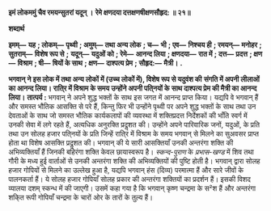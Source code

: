 **इमं लोकममुं चैव रमयन्सुतरां यदून् ।** **रेमे क्षणदया दत्तक्षणषीक्षणसौहृद: ॥ २१॥** 

**शब्दार्थ** 

**इमम्—** **यह** **; लोकम्—** **पृथ्वी** **; अमुम्—** **तथा अन्य लोक** **; च—** **भी** **; एव—** **निश्चय ही** **; रमयन्—** **मनोहर** **; सुतराम्—** **विशेष रूप से** **;** **यदून्—** **यदुओं को** **; रेमे—** **आनन्द लिया** **; क्षणदया—** **रात में** **; दत्त—** **प्रदत्त** **; क्षण—** **विश्राम** **; षी—** **षियों के साथ** **; क्षण—** **दाश्पत्य प्रेम** **; सौहृद:—** **मैत्री।** **.** 

**भगवान् ने इस लोक में तथा अन्य लोकों में (उच्च लोकों में), विशेष रूप से यदुवंश की** **संगति में अपनी लीलाओं का आनन्द लिया। राति्र में विश्राम के समय उन्होंने अपनी पति्नयों के** **साथ दाश्पत्य प्रेम की मैत्री का आनन्द लिया।** **तात्पर्य :** भगवान् ने अपने शुद्ध भक्तों के साथ इस जगत में आनन्द प्राप्त किया। यद्यपि वे भगवान् हैं और समस्त भौतिक आसक्ति से परे हैं, किन्तु फिर भी उन्होंने पृथ्वी पर अपने शुद्ध भक्तों के साथ तथा उन देवताओं के साथ जो समस्त भौतिक कार्यकलापों की व्यवस्था में शक्तिप्रदत्त निर्देशकों की भाँति स्वर्ग में उनकी सेवा में लगे रहते हैं, अत्यधिक अनुरक्ति प्रदॢशत की। उन्होंने अपने पारिवारिक जनों, यदुओं, के प्रति तथा उन सोलह हजार पति्नयों के प्रति जिन्हें राति्र में विश्राम के समय भगवान् से मिलने का सुअवसर प्राप्त होता था विशेष आसक्ति प्रदॢशत की। भगवान् की ये सारी आसक्तियाँ उनकी अन्तरंगा शक्ति की अभिव्यक्तियाँ हैं जिनकी बहिरंगा शक्ति केवल छायास्वरूप है। *स्कन्द-पुराण*  के *प्रभास-खण्ड* में शिव तथा गौरी के मध्य हुई वार्ताओं से उनकी अन्तरंगा शक्ति की अभिव्यक्तियों की पुष्टि होती है। भगवान् द्वारा सोलह हजार गोपियों से मिलने का उल्लेख हुआ है, यद्यपि भगवान् हंस (दिव्य) परमात्मा हैं और सारे जीवों के पालनकर्ता हैं। ये सोलह हजार गोपियाँ सोलह प्रकार की अन्तरंगा शक्तियों का प्रदर्शन हैं। इसकी विशद व्यालया दशम् स्कन्ध में की जाएगी। उसमें कहा गया है कि भगवान् कृष्ण चन्द्रमा के स²श हैं और अन्तरंगा शकि्त रूपी गोपियाँ चन्द्रमा के चारों ओर के तारों के तुल्य हैं।  